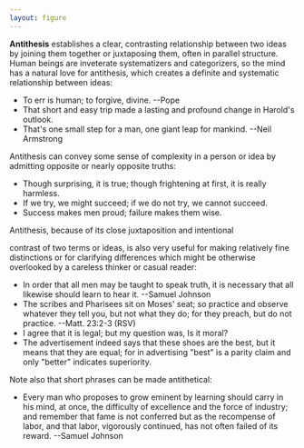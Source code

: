 ```yaml
---
layout: figure
---
```


**Antithesis** establishes a clear, contrasting relationship between two ideas by joining them together or juxtaposing them, often in parallel structure. Human beings are inveterate systematizers and categorizers, so the mind has a natural love for antithesis, which creates a definite and systematic relationship between ideas:

 - To err is human; to forgive, divine. --Pope
 - That short and easy trip made a lasting and profound change in Harold's outlook.
 - That's one small step for a man, one giant leap for mankind. --Neil Armstrong

Antithesis can convey some sense of complexity in a person or idea by admitting opposite or nearly opposite truths:
 - Though surprising, it is true; though frightening at first, it is really harmless.
 - If we try, we might succeed; if we do not try, we cannot succeed.
 - Success makes men proud; failure makes them wise.

Antithesis, because of its close juxtaposition and intentional

contrast of two terms or ideas, is also very useful for making relatively fine distinctions or for clarifying differences which might be otherwise overlooked by a careless thinker or casual reader:

 - In order that all men may be taught to speak truth, it is necessary that all likewise should learn to hear it. --Samuel Johnson
 - The scribes and Pharisees sit on Moses' seat; so practice and observe whatever they tell you, but not what they do; for they preach, but do not practice. --Matt. 23:2-3 (RSV)
 - I agree that it is legal; but my question was, Is it moral?
 - The advertisement indeed says that these shoes are the best, but it means that they are equal; for in advertising "best" is a parity claim and only "better" indicates superiority.
 
Note also that short phrases can be made antithetical:

 - Every man who proposes to grow eminent by learning should carry in his mind, at once, the difficulty of excellence and the force of industry; and remember that fame is not conferred but as the recompense of labor, and that labor, vigorously continued, has not often failed of its reward. --Samuel Johnson